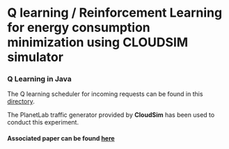 
# Q learning / Reinforcement Learning for energy consumption minimization using CLOUDSIM simulator

### Q Learning in Java

The Q learning scheduler for incoming requests can be found in this [directory](https://github.com/EsratMaria/Reinforcement-Learning_for_Energy_Minimization_Using_CLoudsim/tree/master/examples/org/cloudbus/cloudsim/examples/QLearningScheduler).

The PlanetLab traffic generator provided by **CloudSim** has been used to conduct this experiment.    

#### Associated paper can be found [here](https://link.springer.com/article/10.1007/s10586-021-03338-9)
 
